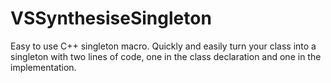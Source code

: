 # VSSynthesiseSingleton
Easy to use C++ singleton macro. Quickly and easily turn your class into a singleton with two lines of code, one in the class declaration and one in the implementation. 

